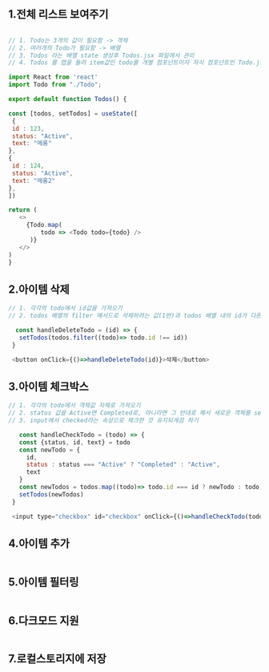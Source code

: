 ## 1.전체 리스트 보여주기
 ```javascript

// 1. Todo는 3개의 값이 필요함 -> 객체
// 2. 여러개의 Todo가 필요함 -> 배열
// 3. Todos 라는 배열 state 생성후 Todos.jsx 파일에서 관리
// 4. Todos 를 맵을 돌려 item값인 todo를 개별 컴포넌트이자 자식 컴포넌트인 Todo.jsx 로 보내준다.

import React from 'react'
import Todo from "./Todo";

export default function Todos() {

const [todos, setTodos] = useState([
  {
  id : 123,
  status: "Active",
  text: "메롱"
 },
 {
  id : 124,
  status: "Active",
  text: "메롱2"
 },
])

return (
    <>
      {Todo.map(
          todo => <Todo todo={todo} />
       )}
    </>
 )
}
```

## 2.아이템 삭제

 ```javascript
// 1. 각각의 todo에서 id값을 가져오기
// 2. todos 배열의 filter 메서드로 삭제하려는 값(1번)과 todos 배열 내의 id가 다른것만 남긴다. => 같은 값을 삭제하겠다는 의미

   const handleDeleteTodo = (id) => {
    setTodos(todos.filter((todo)=> todo.id !== id))
  }

  <button onClick={()=>handleDeleteTodo(id)}>삭제</button>

```
## 3.아이템 체크박스

 ```javascript
// 1. 각각의 todo에서 객체값 자체로 가져오기
// 2. status 값을 Active면 Completed로, 아니라면 그 반대로 해서 새로운 객체를 setTodos 하기
// 3. input에서 checked라는 속성으로 체크한 것 유지되게끔 하기

    const handleCheckTodo = (todo) => {
    const {status, id, text} = todo
    const newTodo = {
      id,
      status : status === "Active" ? "Completed" : "Active",
      text
    }
    const newTodos = todos.map((todo)=> todo.id === id ? newTodo : todo)
    setTodos(newTodos)
  }

  <input type="checkbox" id="checkbox" onClick={()=>handleCheckTodo(todo)} checked={status === "Completed"}/>

```
## 4.아이템 추가
 ```javascript

```
## 5.아이템 필터링
 ```javascript


```
## 6.다크모드 지원
 ```javascript

```
## 7.로컬스토리지에 저장
 ```javascript

```

